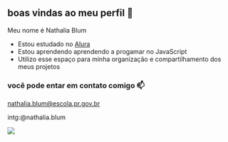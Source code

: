 ## boas vindas ao meu perfil 🤍

Meu nome é Nathalia Blum

- Estou estudado no [Alura](https://www.alura.com.br)
- Estou aprendendo aprendendo a progamar no JavaScript
- Utilizo esse espaço para minha organização e compartilhamento dos meus projetos

### você pode entar em contato comigo 📫

nathalia.blum@escola.pr.gov.br

intg:@nathalia.blum

![](https://media1.tenor.com/m/4uKKrj5fSPAAAAAC/hello-anxiety.gif)
